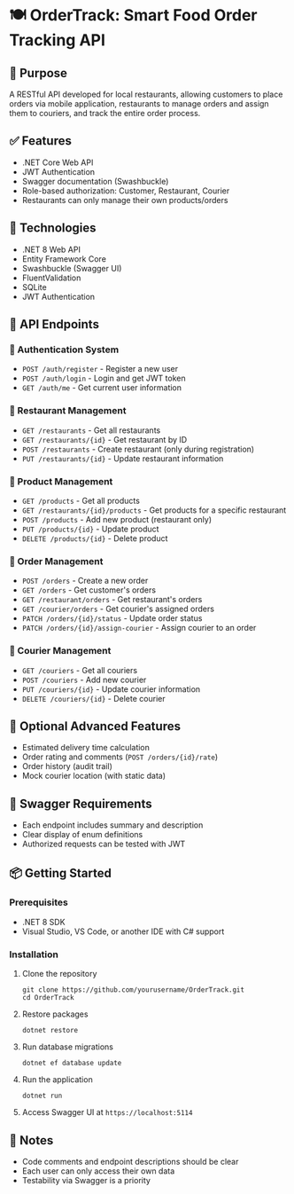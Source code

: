 # 🍽️ OrderTrack: Smart Food Order Tracking API

## 🎯 Purpose
A RESTful API developed for local restaurants, allowing customers to place orders via mobile application, restaurants to manage orders and assign them to couriers, and track the entire order process.

## ✅ Features
- .NET Core Web API
- JWT Authentication
- Swagger documentation (Swashbuckle)
- Role-based authorization: Customer, Restaurant, Courier
- Restaurants can only manage their own products/orders

## 🔧 Technologies


- .NET 8 Web API
- Entity Framework Core
- Swashbuckle (Swagger UI)
- FluentValidation
- SQLite
- JWT Authentication

## 🚀 API Endpoints

### 🔐 Authentication System
- `POST /auth/register` - Register a new user
- `POST /auth/login` - Login and get JWT token
- `GET /auth/me` - Get current user information


### 🏪 Restaurant Management
- `GET /restaurants` - Get all restaurants
- `GET /restaurants/{id}` - Get restaurant by ID
- `POST /restaurants` - Create restaurant (only during registration)
- `PUT /restaurants/{id}` - Update restaurant information

### 🍔 Product Management
- `GET /products` - Get all products
- `GET /restaurants/{id}/products` - Get products for a specific restaurant
- `POST /products` - Add new product (restaurant only)
- `PUT /products/{id}` - Update product
- `DELETE /products/{id}` - Delete product

### 🛒 Order Management
- `POST /orders` - Create a new order
- `GET /orders` - Get customer's orders
- `GET /restaurant/orders` - Get restaurant's orders
- `GET /courier/orders` - Get courier's assigned orders
- `PATCH /orders/{id}/status` - Update order status
- `PATCH /orders/{id}/assign-courier` - Assign courier to an order

### 🛵 Courier Management
- `GET /couriers` - Get all couriers
- `POST /couriers` - Add new courier
- `PUT /couriers/{id}` - Update courier information
- `DELETE /couriers/{id}` - Delete courier

## 🌟 Optional Advanced Features
- Estimated delivery time calculation
- Order rating and comments (`POST /orders/{id}/rate`)
- Order history (audit trail)
- Mock courier location (with static data)

## 🧪 Swagger Requirements
- Each endpoint includes summary and description
- Clear display of enum definitions
- Authorized requests can be tested with JWT

## 📦 Getting Started

### Prerequisites
- .NET 8 SDK
- Visual Studio, VS Code, or another IDE with C# support

### Installation
1. Clone the repository
   ```
   git clone https://github.com/yourusername/OrderTrack.git
   cd OrderTrack
   ```

2. Restore packages
   ```
   dotnet restore
   ```

3. Run database migrations
   ```
   dotnet ef database update
   ```

4. Run the application
   ```
   dotnet run
   ```

5. Access Swagger UI at `https://localhost:5114`

## 📌 Notes
- Code comments and endpoint descriptions should be clear
- Each user can only access their own data
- Testability via Swagger is a priority
